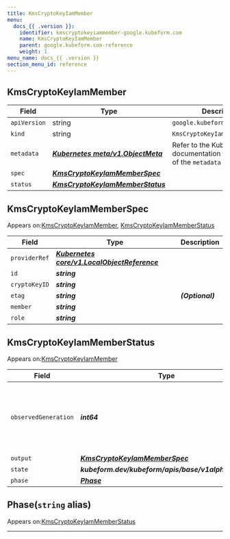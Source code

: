 ```yaml
---
title: KmsCryptoKeyIamMember
menu:
  docs_{{ .version }}:
    identifier: kmscryptokeyiammember-google.kubeform.com
    name: KmsCryptoKeyIamMember
    parent: google.kubeform.com-reference
    weight: 1
menu_name: docs_{{ .version }}
section_menu_id: reference
---
```


## KmsCryptoKeyIamMember
| Field | Type | Description |
| ------ | ----- | ----------- |
| `apiVersion` | string | `google.kubeform.com/v1alpha1` |
|    `kind` | string | `KmsCryptoKeyIamMember` |
| `metadata` | ***[Kubernetes meta/v1.ObjectMeta](https://v1-18.docs.kubernetes.io/docs/reference/generated/kubernetes-api/v1.18/#objectmeta-v1-meta)***|Refer to the Kubernetes API documentation for the fields of the `metadata` field.|
| `spec` | ***[KmsCryptoKeyIamMemberSpec](#kmscryptokeyiammemberspec)***||
| `status` | ***[KmsCryptoKeyIamMemberStatus](#kmscryptokeyiammemberstatus)***||
## KmsCryptoKeyIamMemberSpec

Appears on:[KmsCryptoKeyIamMember](#kmscryptokeyiammember), [KmsCryptoKeyIamMemberStatus](#kmscryptokeyiammemberstatus)

| Field | Type | Description |
| ------ | ----- | ----------- |
| `providerRef` | ***[Kubernetes core/v1.LocalObjectReference](https://v1-18.docs.kubernetes.io/docs/reference/generated/kubernetes-api/v1.18/#localobjectreference-v1-core)***||
| `id` | ***string***||
| `cryptoKeyID` | ***string***||
| `etag` | ***string***| ***(Optional)*** |
| `member` | ***string***||
| `role` | ***string***||
## KmsCryptoKeyIamMemberStatus

Appears on:[KmsCryptoKeyIamMember](#kmscryptokeyiammember)

| Field | Type | Description |
| ------ | ----- | ----------- |
| `observedGeneration` | ***int64***| ***(Optional)*** Resource generation, which is updated on mutation by the API Server.|
| `output` | ***[KmsCryptoKeyIamMemberSpec](#kmscryptokeyiammemberspec)***| ***(Optional)*** |
| `state` | ***kubeform.dev/kubeform/apis/base/v1alpha1.State***| ***(Optional)*** |
| `phase` | ***[Phase](#phase)***| ***(Optional)*** |
## Phase(`string` alias)

Appears on:[KmsCryptoKeyIamMemberStatus](#kmscryptokeyiammemberstatus)

---
